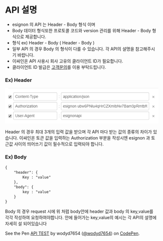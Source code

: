 # API 설명



* esignon 의 API 는 Header - Body 형식 이며 
* Body 데이터 형식또한 프로토콜 코드와 version 관리를 위해 Header - Body 형식으로 제공합니다.
* 형식 ex\) Header - Body \( Header - Body \)
* 일부 API 의 경우 Body 의 형식이 다를 수 있습니다. 각 API의 설명을 참고해주시기 바랍니다.
* 이싸인온 API 사용시 회사 고유의 클라이언트 ID가 필요합니다.  
* 클라이언트 ID 발급은 [고객문의](https://esignon.net/wordpress/inquiry/)를 이용 부탁드립니다.

### Ex\) Header

![](.gitbook/assets/header.png)

Header 의 경우 최대 3개의 입력 값을 받으며 각 API 마다 받는 값의 종류의 차이가 있습니다.                                  이싸인온 토큰 값을 입력하는 Authorization 부분을 작성시엔                                                                         esignon 과 토근값 사이의 띄어쓰기 값이 필수적으로 입력되야 합니다.                        

### Ex\) Body

```text
{
	"header": {
		Key : "value"
	},
	"body": {
		key : "value"
	}
}
```

Body 의 경우 request 시에 위 처럼 body안에  header 값과 body 의 key,value를 각각 작성하여                                              요청하여야합니다. 안에 들어가는 key,value의 예시는 각 API의 설명에 자세히 설 되어있습니다

 See the Pen [API TEST](https://codepen.io/wodyd7654/pen/NWGmzmw) by wodyd7654 \([@wodyd7654](https://codepen.io/wodyd7654)\) on [CodePen](https://codepen.io).


